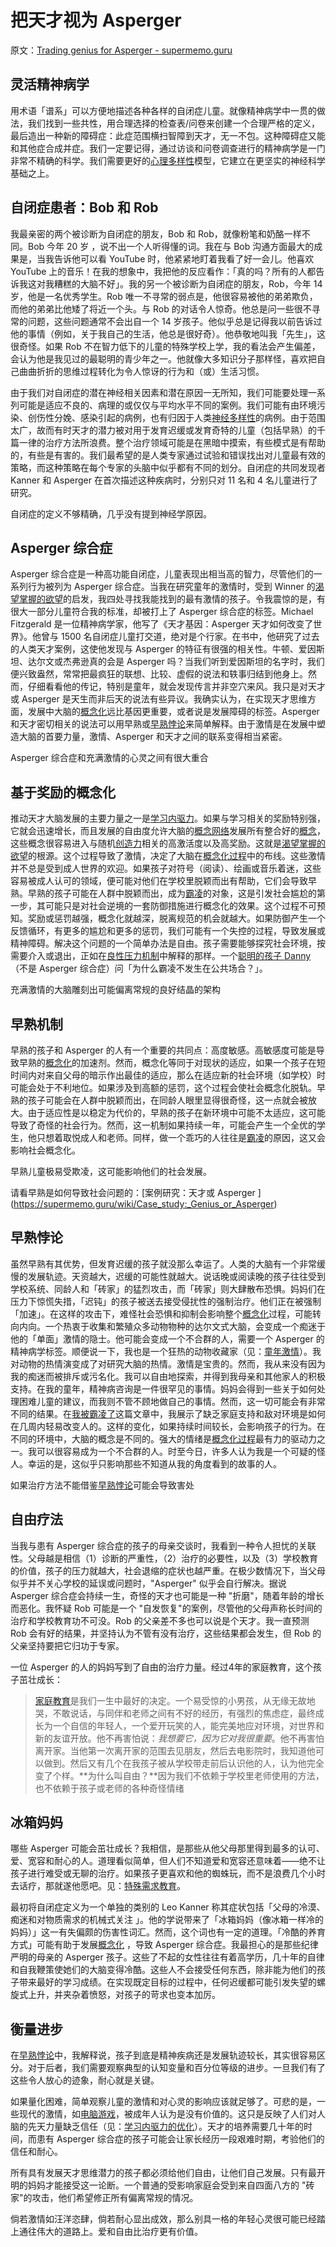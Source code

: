 # 把天才视为 Asperger

原文：[Trading genius for Asperger - supermemo.guru](https://supermemo.guru/wiki/Trading_genius_for_Asperger)

## 灵活精神病学

用术语「谱系」可以方便地描述各种各样的自闭症儿童。就像精神病学中一贯的做法，我们找到一些共性，用合理选择的检查表/问卷来创建一个合理严格的定义，最后造出一种新的障碍症：此症范围横扫智障到天才，无一不包。这种障碍症又能和其他症合成并症。我们一定要记得，通过访谈和问卷调查进行的精神病学是一门非常不精确的科学。我们需要更好的[心理多样性](https://supermemo.guru/wiki/Neurodiversity)模型，它建立在更坚实的神经科学基础之上。

## 自闭症患者：Bob 和 Rob

我最亲密的两个被诊断为自闭症的朋友，Bob 和 Rob，就像粉笔和奶酪一样不同。Bob 今年 20 岁 ，说不出一个人听得懂的词。我在与 Bob 沟通方面最大的成果是，当我告诉他可以看 YouTube 时，他紧紧地盯着我看了好一会儿。他喜欢 YouTube 上的音乐！在我的想象中，我把他的反应看作：「真的吗？所有的人都告诉我这对我糟糕的大脑不好」。我的另一个被诊断为自闭症的朋友，Rob，今年 14 岁，他是一名优秀学生。Rob 唯一不寻常的弱点是，他很容易被他的弟弟欺负，而他的弟弟比他矮了将近一个头。与 Rob 的对话令人惊奇。他总是问一些很不寻常的问题，这些问题通常不会出自一个 14 岁孩子。他似乎总是记得我以前告诉过他的事情（例如，关于我自己的生活，他总是很好奇）。他恭敬地叫我「先生」，这很奇怪。如果 Rob 不在智力低下的儿童的特殊学校上学，我的看法会产生偏差，会认为他是我见过的最聪明的青少年之一。他就像大多知识分子那样怪，喜欢把自己曲曲折折的思维过程转化为令人惊讶的行为和（或）生活习惯。

由于我们对自闭症的潜在神经相关因素和潜在原因一无所知，我们可能要处理一系列可能是适应不良的、病理的或仅仅与平均水平不同的案例。我们可能有由环境污染、创伤性分娩、感染引起的病例，也有归因于人类[神经多样性](https://supermemo.guru/wiki/Neurodiversity)的病例。由于范围太广，故而有时天才的潜力被对用于发育迟缓或发育奇特的儿童（包括早熟）的千篇一律的治疗方法所浪费。整个治疗领域可能是在黑暗中摸索，有些模式是有帮助的，有些是有害的。我们最希望的是人类专家通过试验和错误找出对儿童最有效的策略，而这种策略在每个专家的头脑中似乎都有不同的划分。自闭症的共同发现者 Kanner 和 Asperger 在首次描述这种疾病时，分别只对 11 名和 4 名儿童进行了研究。

自闭症的定义不够精确，几乎没有提到神经学原因。

## Asperger 综合症

Asperger 综合症是一种高功能自闭症，儿童表现出相当高的智力，尽管他们的一系列行为被列为 Asperger 综合症。当我在研究童年的激情时，受到 Winner 的[渴望掌握的欲望](https://supermemo.guru/wiki/Rage_to_master)的启发，我四处寻找我能找到的最有激情的孩子。令我震惊的是，有很大一部分儿童符合我的标准，却被打上了 Asperger 综合症的标签。Michael Fitzgerald 是一位精神病学家，他写了《天才基因：Asperger 天才如何改变了世界》。他曾与 1500 名自闭症儿童打交道，绝对是个行家。在书中，他研究了过去的人类天才案例，这使他发现与 Asperger 的特征有很强的相关性。牛顿、爱因斯坦、达尔文或杰弗逊真的会是 Asperger 吗？当我们听到爱因斯坦的名字时，我们便兴致盎然，常常把最疯狂的联想、比较、虚假的说法和轶事归结到他身上。然而，仔细看看他的传记，特别是童年，就会发现传言并非空穴来风。我只是对天才或 Asperger 是天生而非后天的说法有些异议。我确实认为，在实现天才思维方面，发展中大脑的[概念化](https://supermemo.guru/wiki/Conceptualization)远比基因更重要，或者说是发展障碍的标签。Asperger 和天才密切相关的说法可以用早熟或[早熟悖论](https://supermemo.guru/wiki/Precocity_paradox)来简单解释。由于激情是在发展中塑造大脑的首要力量，激情、Asperger 和天才之间的联系变得相当紧密。

Asperger 综合症和充满激情的心灵之间有很大重合

## 基于奖励的概念化

推动天才大脑发展的主要力量之一是[学习内驱力](https://supermemo.guru/wiki/Learn_drive)。如果与学习相关的奖励特别强，它就会迅速增长，而且发展的自由度允许大脑的[概念网络](https://supermemo.guru/wiki/Concept_network)发展所有整合好的[概念](https://supermemo.guru/wiki/Concept)，这些概念很容易进入与随机[创造力](https://supermemo.guru/wiki/Creativity)相关的高激活度以及高奖励。这就是[渴望掌握的欲望](https://supermemo.guru/wiki/Rage_to_master)的根源。这个过程导致了激情，决定了大脑在[概念化过程](https://supermemo.guru/wiki/Conceptualization)中的布线。这些激情并不总是受到成人世界的欢迎。如果孩子对符号（阅读）、绘画或音乐着迷，这些容易被成人认可的领域，便可能对他们在学校里脱颖而出有帮助，它们会导致早熟。早熟的孩子可能在人群中脱颖而出，成为[霸凌](https://supermemo.guru/wiki/Bullying)的对象，这是引发社会尴尬的第一步，其可能只是对社会逆境的一套防御措施进行概念化的效果。这个过程不可预知。奖励或惩罚越强，概念化就越深，脱离规范的机会就越大。如果防御产生一个反馈循环，有更多的尴尬和更多的惩罚，我们可能有一个失控的过程，导致发展或精神障碍。解决这个问题的一个简单办法是自由。孩子需要能够探究社会环境，按需要介入或退出，正如在[良性压力机制](https://supermemo.guru/wiki/Mechanics_of_eustress)中解释的那样。一个[聪明的孩子 Danny ](https://www.facebook.com/BillMcdadPhotography/posts/10157349296435780)（不是 Asperger 综合症）问「为什么霸凌不发生在公共场合？」。

充满激情的大脑雕刻出可能偏离常规的良好结晶的架构

## 早熟机制

早熟的孩子和 Asperger 的人有一个重要的共同点：高度敏感。高敏感度可能是导致早熟的[概念化](https://supermemo.guru/wiki/Conceptualization)的加速剂。然而，概念化等同于对现状的适应，如果一个孩子在短时间内对来自父母的暗示作出最佳的适应，那么在适应新的社会环境（如学校）时可能会处于不利地位。如果涉及到高额的惩罚，这个过程会使社会概念化脱轨。早熟的孩子可能会在人群中脱颖而出，在同龄人眼里显得很奇怪，这一点就会被放大。由于适应性是以稳定为代价的，早熟的孩子在新环境中可能不太适应，这可能导致了奇怪的社会行为。然而，这一机制如果持续一年，可能会产生一个全优的学生，他只想着取悦成人和老师。同样，做一个乖巧的人往往是[霸凌](https://supermemo.guru/wiki/Bullying)的原因，这又会影响社会概念化。

早熟儿童极易受欺凌，这可能影响他们的社会发展。

请看早熟是如何导致社会问题的：[案例研究：天才或 Asperger ] (https://supermemo.guru/wiki/Case_study:_Genius_or_Asperger)

## 早熟悖论

虽然早熟有其优势，但发育迟缓的孩子就没那么幸运了。人类的大脑有一个非常缓慢的发展轨迹。天资越大，迟缓的可能性就越大。说话晚或阅读晚的孩子往往受到学校系统、同龄人和「砖家」的猛烈攻击，而「砖家」则大肆散布恐惧。妈妈们在压力下惊慌失措，「迟钝」的孩子被送去接受侵扰性的强制治疗。他们正在被强制「加速」。在这样的攻击下，难怪社会恐惧和抑制会影响整个[概念化](https://supermemo.guru/wiki/Conceptualization)过程，可能转向内向。一个热衷于收集和繁殖众多动物物种的达尔文式大脑，会变成一个痴迷于他的「单面」激情的隐士。他可能会变成一个不合群的人，需要一个 Asperger 的精神病学标签。顺便说一下，我也是一个狂热的动物收藏家（见：[童年激情](https://supermemo.guru/wiki/Childhood_passions)）。我对动物的热情演变成了对研究大脑的热情。激情是宝贵的。然而，我从来没有因为我的痴迷而被排斥或污名化。我可以自由地探索，并得到我母亲和其他家人的积极支持。在我的童年，精神病咨询是一件很罕见的事情。妈妈会得到一些关于如何处理困难儿童的建议，而我则不管不顾地做自己的事情。然而，这一切可能会有非常不同的结果。在[我被霸凌了](https://supermemo.guru/wiki/I_was_bullied)这篇文章中，我展示了缺乏家庭支持和敌对环境是如何在几周内轻易改变人的。这样的变化，如果持续时间较长，会影响孩子的行为。在不同的环境中，大脑的概念是不同的。强大的情绪是[概念化过程](https://supermemo.guru/wiki/Conceptualization)最有力的驱动力之一。我可以很容易成为一个不合群的人。时至今日，许多人认为我是一个可疑的怪人。幸运的是，这似乎只影响那些不知道从我的角度看到的故事的人。

如果治疗方法不能借鉴[早熟悖论](https://supermemo.guru/wiki/Precocity_paradox)可能会导致害处

## 自由疗法

当我与患有 Asperger 综合症的孩子的母亲交谈时，我看到一种令人担忧的关联性。父母越是相信（1）诊断的严重性，（2）治疗的必要性，以及（3）学校教育的价值，孩子的压力就越大，社会退缩的症状也越严重。在极少数情况下，当父母似乎并不关心学校的延误或问题时，"Asperger" 似乎会自行解决。据说 Asperger 综合症会持续一生，奇怪的天才也可能是一种 "折磨"，随着年龄的增长而恶化。我怀疑 Rob 可能是一个 "自发恢复"的案例，尽管他的父母声称长时间的治疗和学校教育功不可没。Rob 的父亲差不多也可以说是个天才。我一直预测 Rob 会有好的结果，并坚持认为不管有没有治疗，这些结果都会发生，但 Rob 的父亲坚持要把它归功于专家。

一位 Asperger 的人的妈妈写到了自由的治疗力量。经过4年的家庭教育，这个孩子茁壮成长：

> [家庭教育](https://supermemo.guru/wiki/Homeschooling)是我们一生中最好的决定。一个易受惊的小男孩，从无缘无故地哭，不敢说话，与同伴和老师之间有不好的经历，有强烈的焦虑症，最终成长为一个自信的年轻人，一个爱开玩笑的人，能完美地应对环境，对世界和新的友谊开放。他不再害怕说：*我想要它，因为它对我很重要*。他不再害怕离开家。当他第一次离开家的范围去见朋友，然后去电影院时，我知道他可以做到。然后又有几个在我孩子被从学校带走前后认识他的人，认为他完全变了个样。**为什么叫自由？**因为我们不依赖于学校里老师使用的方法，也不依赖于孩子或老师的各种奇怪情绪

## 冰箱妈妈

哪些 Asperger 可能会茁壮成长？我相信，是那些从他父母那里得到最多的认可、爱、宽容和耐心的人。道理看似简单，但人们不知道爱和宽容还意味着——绝不让孩子进行难受或无聊的治疗。如果孩子更喜欢和他的蜘蛛玩，而不是浪费几个小时去话疗，那就遂他愿吧。见：[特殊需求教育](https://supermemo.guru/wiki/Special_needs_education)。

最初将自闭症定义为一个单独的类别的 Leo Kanner 称其症状包括「父母的冷漠、痴迷和对物质需求的机械式关注 」。他的学说带来了「冰箱妈妈（像冰箱一样冷的妈妈）」这一有失偏颇的伤害性词汇。然而，这个词也有一定的道理。「冷酷的养育方式」可能有助于发展[概念化](https://supermemo.guru/wiki/conceptualization) ，导致 Asperger 综合症。我最担心的是那些纪律严明的母亲的 Asperger 孩子。这些了不起的女性往往有着高学历，几十年的自律和自我鞭策使她们的大脑变得冷酷。这些人不会接受任何东西，除非能为他们的孩子带来最好的学习成绩。在实现既定目标的过程中，任何迟缓都可能引发失望的螺旋式上升，并夹杂着愤怒，对孩子的苛求也变本加厉。

## 衡量进步

在[早熟悖论](https://supermemo.guru/wiki/Precocity_paradox)中，我解释说，孩子到底是精神疾病还是发展轨迹较长，其实很容易区分。对于后者，我们需要观察典型的认知变量和百分位等级的进步。一旦我们有了这些令人放心的迹象，耐心就是关键。

如果量化困难，简单观察儿童的激情和对心灵的影响应该就足够了。可悲的是，一些现代的激情，如[电脑游戏](https://supermemo.guru/wiki/Gaming_disorder)，被成年人认为是没有价值的。这只是反映了人们对人脑的先天力量缺乏信任（见：[学习内驱力的优化](https://supermemo.guru/wiki/Optimality_of_the_learn_drive)）。天才的培养需要几十年的时间，而患有 Asperger 综合症的孩子可能会让家长经历一段艰难时期，考验他们的信任和耐心。

所有具有发展天才思维潜力的孩子都必须给他们自由，让他们自己发展。只有最开明的妈妈才能接受这一论断。一个普通的受影响家庭会受到来自四面八方的 "砖家"的攻击，他们希望修正所有偏离常规的情况。

倘若激情如汪洋恣肆，倘若耐心显出成效，那么别具一格的年轻心灵很可能已经踏上通往伟大的道路上。爱和自由比治疗更有价值。
